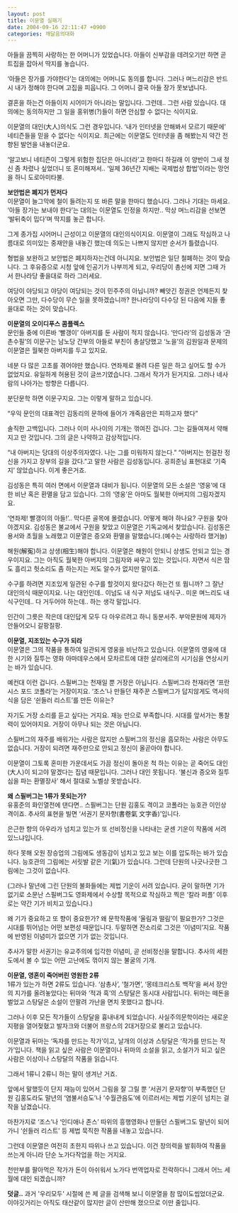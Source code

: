 ```yaml
---
layout: post
title: 이문열 실패기
date: 2004-09-16 22:11:47 +0900
categories: 깨달음의대화
---
```

아들을 끔찍히 사랑하는 한 어머니가 있었습니다. 아들이 신부감을 데려오기만 하면 곧 트집을 잡아서 딱지를 놓습니다.    
  
‘아들은 장가를 가야한다’는 대의에는 어머니도 동의를 합니다. 그러나 며느리감은 반드시 내가 정해야 한다며 고집을 피웁니다. 그 어머니 결국 아들 장가 못보냅니다.    
  
결혼을 하는건 아들이지 시어미가 아니라는 말입니다. 그런데.. 그런 사람 있습니다. 대의에는 동의하지만 그 일을 홍위병(?)들이 하면 안심할 수 없다는 식이지요.    
  
이문열의 대인(大人)의식도 그런 경우입니다. ‘내가 인터넷을 안해봐서 모르기 때문에’ 네티즌들을 믿을 수 없다는 식이지요. 최근에는 이문열도 인터넷을 좀 해봤는지 약간 전향된 발언을 내놓더군요.    
  
‘알고보니 네티즌이 그렇게 위험한 집단은 아니더라’고 한마디 하길래 이 양반이 그새 정신 좀 차렸나 싶었더니 또 혼미해져서.. ‘일제 36년간 지배는 국제법상 합법’이라는 망언을 하니 도로아미타불. 
  
  
**보안법은 폐지가 먼저다**   
이문열이 늘그막에 철이 들려는지 또 바른 말을 한마디 했습니다. 그러나 기대는 마세요. ‘아들 장가는 보내야 한다’는 대의는 이문열도 인정을 하지만.. 막상 며느리감을 선보면 ‘발뒤축이 밉다’며 딱지를 놓곤 합니다.    
  
그게 종가집 시어머니 근성이고 이문열의 대인의식이지요. 이문열이 그래도 작심하고 나름대로 의미있는 중재안을 내놓긴 했는데 의도는 나쁘지 않지만 순서가 틀렸습니다.    
  
형법을 보완하고 보안법은 폐지하자는건데 아니지요. 보안법은 일단 철폐하는 것이 맞습니다. 그 후유증으로 시청 앞에 인공기가 나부끼게 되고, 우리당이 총선에 지면 그때 가서 한나라당 좋을대로 하라 그러세요.    
  
여당이 야당되고 야당이 여당되는 것이 민주주의 아닙니까? 빼앗긴 정권은 언제든지 찾아오면 그만, 다수당이 무슨 일을 못하겠습니까? 한나라당이 다수당 된 다음에 지들 좋을대로 하는 것이 맞습니다.    
  
**이문열의 오이디푸스 콤플렉스**   
문인들 중에 이른바 ‘빨갱이’ 아버지를 둔 사람이 적지 않습니다. ‘만다라’의 김성동과 ‘관촌수필’의 이문구는 남노당 간부의 아들로 부친이 총살당했고 ‘노을’의 김원일과 문제의 이문열은 월북한 아버지를 두고 있지요.    
  
네분 다 많은 고초를 겪어야만 했습니다. 연좌제로 몰려 다른 일은 하고 싶어도 할 수가 없었지요. 유일하게 허용된 것이 글쓰기였습니다. 그래서 작가가 된거지요. 그러나 네사람의 나아가는 방향은 다릅니다. 
  
  
분단문학 하면 이문구지요. 그는 이렇게 말하고 있습니다.    
  
“우익 문인의 대표격인 김동리의 문하에 들어가 개죽음만은 피하고자 했다”    
  
솔직한 고백입니다. 그러나 이미 사나이의 기개는 꺾여진 겁니다. 그는 길들여져서 약해지고 만 것입니다. 그의 글은 나약하고 감상적입니다. 
  
  
“내 아버지는 당대의 이상주의자였다. 나는 그를 미워하지 않는다.” “아버지는 헌걸찬 정신을 가지고 장부의 길을 갔다.”고 말한 사람은 김성동입니다. 공희준님 표현대로 ‘기죽지’ 않았습니다. 이게 좋은거죠.    
  
김성동은 특히 여러 면에서 이문열과 대비가 됩니다. 이문열의 모든 소설은 ‘영웅’에 대한 비난 혹은 환멸을 담고 있습니다. 그의 ‘영웅’은 아마도 월북한 아버지의 그림자겠지요.    
  
‘연좌제! 빨갱이의 아들!’.. 막다른 골목에 몰렸습니다. 어떻게 해야 하나요? 구원을 찾아야겠지요. 김성동은 불교에서 구원을 찾았고 이문열은 기독교에서 찾았습니다. 김성동은 용서와 초월을 노래했고 이문열은 증오와 환멸을 말했습니다.(예수는 사랑하라 했거늘)    
  
해원(解寃)하고 상생(相生)해야 합니다. 이문열은 해원이 안되니 상생도 안되고 있는 경우이지요. 그는 아직도 월북한 아버지의 그림자와 싸우고 있는 것입니다. 자면서 식은 땀도 흘리고 헛소리도 좀 하는지는 저도 알수가 없지만 말이죠.    
  
수구를 하려면 지조있게 일관된 수구를 할것이지 왔다갔다 하는건 또 뭡니까? 그 잘난 대인의식 때문이지요. 나는 대인인데.. 이넘도 내 식구 저넘도 내식구.. 미운 며느리도 내식구인데.. 다 거두어야 하는데.. 하는 생각 말입니다.    
  
인간이 그릇은 작은데 대인답게 모두 다 아우르려고 하니 동분서주. 부악문원에 제자가 안들어오니 갈팡질팡.    
  
**이문열, 지조있는 수구가 되라**   
이문열은 그의 작품을 통하여 일관되게 영웅을 비난하고 있습니다. 이문열의 영웅에 대한 시기와 질투는 영화 아마데우스에서 모차르트에 대한 살리에르의 시기심을 연상시키는 바가 있습니다.    
  
예컨대 이런 겁니다. 스필버그는 천재일 뿐 거장은 아닙니다. 스필버그라 천재라면 ‘프란시스 포드 코폴라’는 거장이지요. ‘조스’나 만들던 재주꾼 스필버그가 답지않게도 역사의식을 담은 ‘쉰들러 리스트’를 만든 이유는?    
  
자기도 거장 소리를 듣고 싶다는 거지요. 재능 만으로 부족합니다. 시대를 앞서가는 통찰력이 있어야지요. 거장이 아무나 되는 것은 아닙니다. 
  
  
스필버그의 재주를 배워가는 사람은 많지만 스필버그의 정신을 흠모하는 사람은 아무도 없습니다. 거장이 되려면 재주만으로 안되고 정신이 올곧아야 합니다.    
  
이문열이 그토록 혼미한 가운데서도 가끔 정신이 돌아온 척 하는 이유는 곧 죽어도 대인(大人)이 되고야 말겠다는 집념 때문입니다. 그러나 대인 못됩니다. ‘불신과 증오와 질투심을 파는 환멸장사’ 해서 절대로 노벨상 못받습니다.    
  
**왜 스필버그는 1류가 못되는가?**   
유홍준의 화인열전에 댄다면.. 스필버그는 단원 김홍도 격이고 코폴라는 능호관 이인상 격이죠. 추사의 표현을 빌면 ‘서권기 문자향(書卷氣 文字香)’입니다.    
  
은근한 향의 아우라가 넘치고 있는가 또 선비정신을 나타내는 굳센 기운이 작품에 서려 있느냐입니다.    
  
하다 못해 오원 장승업의 그림에도 생동감이 넘치고 있고 보는 이를 압도하는 바가 있습니다. 능호관의 그림에는 서릿발 같은 기(氣)가 있습니다. 그런데 단원의 나긋나긋한 그림에는 그것이 없습니다.    
  
(그러나 말년에 그린 단원의 불화들에는 제법 기운이 서려 있습니다. 굳이 말하면 기가 없기로 소문난 스필버그도 영화제에서 수상할 목적으로 작심하고 찍은 ‘칼라 퍼플’ 이후로는 약간 기가 비치고 있습니다.) 
  
  
왜 기가 중요하고 또 향이 중요한가? 왜 문학작품에 ‘울림과 떨림’이 필요한가? 그것은 시대를 뛰어넘는 어떤 보편성 때문입니다. 두말하면 잔소리로 그것은 ‘이념미’지요. 작품에 반영된 이념미가 없으면 기가 없는 것입니다.    
  
추사가 말한 서권기는 유교주의에 입각한 이념미, 곧 선비정신을 말합니다. 추사의 세한도에서 볼 수 있는 어떤 고난에도 꺾이지 않는 불굴의 기개. 
  
  
**이문열, 영혼이 죽어버린 영원한 2류**   
1류가 있는가 하면 2류도 있습니다. ‘삼총사’, ‘철가면’, ‘몽테크리스토 백작’을 써서 장안의 지가를 올려놓았다는 뒤마와 ‘적과 흑’의 스탕달은 동시대 사람입니다. 뒤마는 떼돈을 벌었고 스탕달은 소설이 안팔려 가난을 면치 못했다고 합니다.    
  
그러나 이후 모든 작가들이 스탕달을 흉내내게 되었습니다. 사실주의문학이라는 새로운 지평을 열어젖혔고 발자크와 더불어 프랑스의 2대거장으로 불리고 있습니다. 
  
  
이문열과 뒤마는 ‘독자를 만드는 작가’이고, 날개의 이상과 스탕달은 ‘작가를 만드는 작가’입니다. 책을 읽고 싶은 사람은 이문열이나 뒤마의 소설을 읽고, 소설가가 되고 싶은 사람은 이상이나 스탕달의 작품을 읽습니다.    
  
그래서 1류니 2류니 하는 말이 생겨난 거죠.    
  
앞에서 말했듯이 단지 재능이 있어서 그림을 잘 그릴 뿐 ‘서권기 문자향’이 부족했던 단원 김홍도라도 말년의 ‘염불서승도’나 ‘수월관음도’에 이르러서는 제법 기운이 넘치는 걸작을 남겼습니다.    
  
마찬가지로 ‘조스’나 ‘인디애나 존스’ 따위의 흥행영화나 만들던 스필버그도 말년이 되어가니 ‘쉰들러 리스트’ 등 제법 묵직한 작품을 내놓고 있습니다. 
  
  
그런데 이문열은 여전히 초한지 따위나 쓰고 있습니다. 이건 창의력을 발휘하여 작품을 쓰는게 아니라 단순 노가다작업을 하는 거지요. 
  
  
천만부를 팔아먹은 작가가 돈이 아쉬워서 노가다 번역업자로 전락하다니 그래서 어느 세월에 대인 되겠습니까?    
  
**덧글..** 과거 '우리모두' 시절에 쓴 제 글을 검색해 보니 이문열을 참 많이도씹었더군요. 이야깃거리는 아직도 태산같이 많지만 글이 산만해 졌으므로 이만 줄입니다.